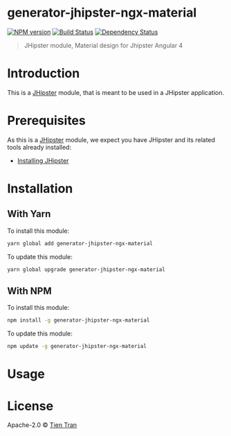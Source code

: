 # generator-jhipster-ngx-material
[![NPM version][npm-image]][npm-url] [![Build Status][travis-image]][travis-url] [![Dependency Status][daviddm-image]][daviddm-url]
> JHipster module, Material design for Jhipster Angular 4

# Introduction

This is a [JHipster](http://jhipster.github.io/) module, that is meant to be used in a JHipster application.

# Prerequisites

As this is a [JHipster](http://jhipster.github.io/) module, we expect you have JHipster and its related tools already installed:

- [Installing JHipster](https://jhipster.github.io/installation.html)

# Installation

## With Yarn

To install this module:

```bash
yarn global add generator-jhipster-ngx-material
```

To update this module:

```bash
yarn global upgrade generator-jhipster-ngx-material
```

## With NPM

To install this module:

```bash
npm install -g generator-jhipster-ngx-material
```

To update this module:

```bash
npm update -g generator-jhipster-ngx-material
```

# Usage

# License

Apache-2.0 © [Tien Tran](https://github.com/tientq)


[npm-image]: https://img.shields.io/npm/v/generator-jhipster-ngx-material.svg
[npm-url]: https://npmjs.org/package/generator-jhipster-ngx-material
[travis-image]: https://travis-ci.org/tientq/generator-jhipster-ngx-material.svg?branch=master
[travis-url]: https://travis-ci.org/tientq/generator-jhipster-ngx-material
[daviddm-image]: https://david-dm.org/tientq/generator-jhipster-ngx-material.svg?theme=shields.io
[daviddm-url]: https://david-dm.org/tientq/generator-jhipster-ngx-material
